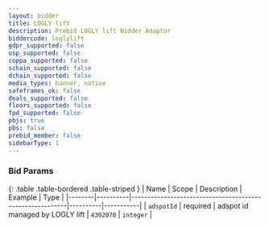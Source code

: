 ```yaml
---
layout: bidder
title: LOGLY lift
description: Prebid LOGLY lift Bidder Adaptor
biddercode: loglylift
gdpr_supported: false
usp_supported: false
coppa_supported: false
schain_supported: false
dchain_supported: false
media_types: banner, native
safeframes_ok: false
deals_supported: false
floors_supported: false
fpd_supported: false
pbjs: true
pbs: false
prebid_member: false
sidebarType: 1
---
```



### Bid Params

{: .table .table-bordered .table-striped }
| Name   | Scope    | Description                                              | Example  | Type      |
|--------|----------|----------------------------------------------------------|----------|-----------|
| `adspotId`  | required | adspot id managed by LOGLY lift                   | `4302078` | `integer`  |
